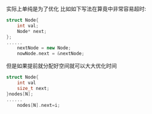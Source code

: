 实际上单纯是为了优化
比如如下写法在算竟中非常容易超时:
```cpp
struct Node{
    int val;
    Node* next;
};
......
    nextNode = new Node;
    nowNode.next = &nextNode;

```
但是如果提前就分配好空间就可以大大优化时间
```cpp
struct Node{
    int val
    size_t next;
}nodes[N];
......
    nodes[N].next=i;
```

